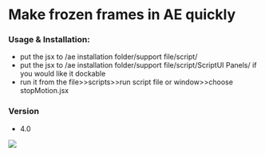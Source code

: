 
# Make frozen frames in AE quickly

### Usage & Installation:
  - put the jsx to  /ae installation folder/support file/script/
  - put the jsx to  /ae installation folder/support file/script/ScriptUI Panels/ if you would like it dockable
  - run it from the file>>scripts>>run script file or window>>choose stopMotion.jsx



### Version
 - 4.0 

<div>
<img src=http://ww1.sinaimg.cn/bmiddle/66e22e28gw1enwlimoietg20c80dwngp.gif></img>
</div>
